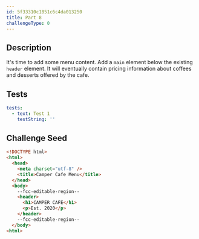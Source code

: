 ```yaml
---
id: 5f33310c1851c6c4da013250
title: Part 8
challengeType: 0
---
```


## Description

<section id='description'>

It's time to add some menu content. Add a `main` element below the existing `header` element. It will eventually contain pricing information about coffees and desserts offered by the cafe.

</section>

## Tests

<section id='tests'>

```yml
tests:
  - text: Test 1
    testString: ''

```

</section>

## Challenge Seed

<section id='challengeSeed'>

<div id='html-seed'>

```html
<!DOCTYPE html>
<html>
  <head>
    <meta charset="utf-8" />
    <title>Camper Cafe Menu</title>
  </head>
  <body>
    --fcc-editable-region--
    <header>
      <h1>CAMPER CAFE</h1>
      <p>Est. 2020</p>
    </header>
    --fcc-editable-region--
  </body>
<html>
```

</div>

</section>
